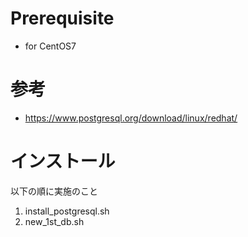 # Prerequisite
- for CentOS7

# 参考
- https://www.postgresql.org/download/linux/redhat/

# インストール
以下の順に実施のこと
1. install_postgresql.sh
1. new_1st_db.sh